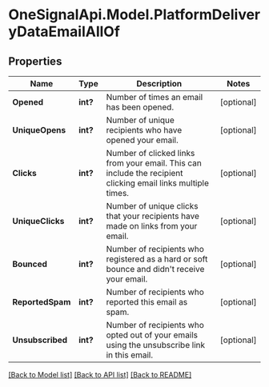 # OneSignalApi.Model.PlatformDeliveryDataEmailAllOf

## Properties

Name | Type | Description | Notes
------------ | ------------- | ------------- | -------------
**Opened** | **int?** | Number of times an email has been opened. | [optional] 
**UniqueOpens** | **int?** | Number of unique recipients who have opened your email. | [optional] 
**Clicks** | **int?** | Number of clicked links from your email. This can include the recipient clicking email links multiple times. | [optional] 
**UniqueClicks** | **int?** | Number of unique clicks that your recipients have made on links from your email. | [optional] 
**Bounced** | **int?** | Number of recipients who registered as a hard or soft bounce and didn&#39;t receive your email. | [optional] 
**ReportedSpam** | **int?** | Number of recipients who reported this email as spam. | [optional] 
**Unsubscribed** | **int?** | Number of recipients who opted out of your emails using the unsubscribe link in this email. | [optional] 

[[Back to Model list]](../README.md#documentation-for-models) [[Back to API list]](../README.md#documentation-for-api-endpoints) [[Back to README]](../README.md)

